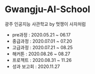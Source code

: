# Gwangju-AI-School
광주 인공지능 사관학교 by 멋쟁이 사자처럼

- pre과정 : 2020.05.21 ~ 06.17
- 중급과정 : 2020.07.01 ~ 07.20
- 고급과정 : 2020.07.21 ~ 08.25
- 해커톤 : 2020.08.26 ~ 08.27
- 프로젝트 : 2020.08.31 ~ 11.26
- 성과 보고회 : 2020.11.27
